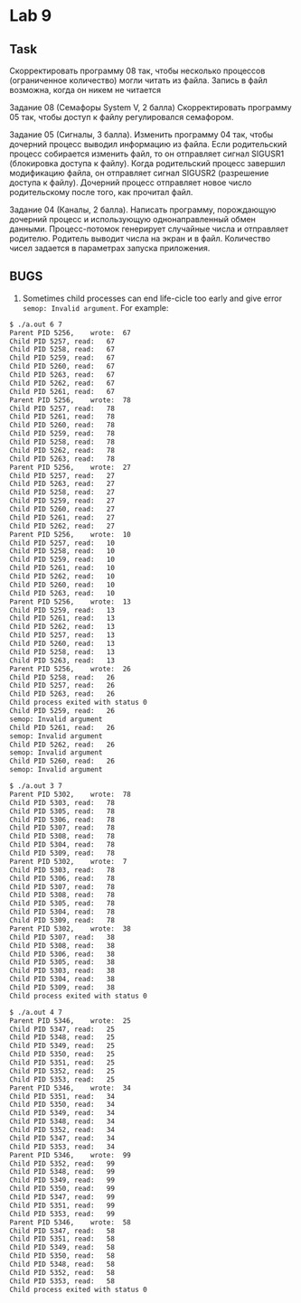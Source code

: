 # Lab 9

## Task

Скорректировать программу 08 так, чтобы несколько процессов (ограниченное количество) могли читать из файла. Запись в файл возможна, когда он никем не читается

Задание 08 (Семафоры System V, 2 балла)
Скорректировать программу 05 так, чтобы доступ к файлу регулировался семафором.

Задание 05 (Сигналы, 3 балла).
Изменить программу 04 так, чтобы дочерний процесс выводил информацию из файла.
Если родительский процесс собирается изменить файл, то он отправляет сигнал SIGUSR1 (блокировка доступа к файлу).
Когда родительский процесс завершил модификацию файла, он отправляет сигнал SIGUSR2 (разрешение доступа к файлу).
Дочерний процесс отправляет новое число родительскому после того, как прочитал файл.

Задание 04 (Каналы, 2 балла).
Написать программу, порождающую дочерний процесс и использующую однонаправленный обмен данными.
Процесс-потомок генерирует случайные числа и отправляет родителю.
Родитель выводит числа на экран и в файл.
Количество чисел задается в параметрах запуска приложения.

## BUGS

1. Sometimes child processes can end life-cicle too early and give error `semop: Invalid argument`.
For example:
``` bash
$ ./a.out 6 7
Parent PID 5256,	wrote:	67
Child PID 5257,	read:	67
Child PID 5258,	read:	67
Child PID 5259,	read:	67
Child PID 5260,	read:	67
Child PID 5263,	read:	67
Child PID 5262,	read:	67
Child PID 5261,	read:	67
Parent PID 5256,	wrote:	78
Child PID 5257,	read:	78
Child PID 5261,	read:	78
Child PID 5260,	read:	78
Child PID 5259,	read:	78
Child PID 5258,	read:	78
Child PID 5262,	read:	78
Child PID 5263,	read:	78
Parent PID 5256,	wrote:	27
Child PID 5257,	read:	27
Child PID 5263,	read:	27
Child PID 5258,	read:	27
Child PID 5259,	read:	27
Child PID 5260,	read:	27
Child PID 5261,	read:	27
Child PID 5262,	read:	27
Parent PID 5256,	wrote:	10
Child PID 5257,	read:	10
Child PID 5258,	read:	10
Child PID 5259,	read:	10
Child PID 5261,	read:	10
Child PID 5262,	read:	10
Child PID 5260,	read:	10
Child PID 5263,	read:	10
Parent PID 5256,	wrote:	13
Child PID 5259,	read:	13
Child PID 5261,	read:	13
Child PID 5262,	read:	13
Child PID 5257,	read:	13
Child PID 5260,	read:	13
Child PID 5258,	read:	13
Child PID 5263,	read:	13
Parent PID 5256,	wrote:	26
Child PID 5258,	read:	26
Child PID 5257,	read:	26
Child PID 5263,	read:	26
Child process exited with status 0
Child PID 5259,	read:	26
semop: Invalid argument
Child PID 5261,	read:	26
semop: Invalid argument
Child PID 5262,	read:	26
semop: Invalid argument
Child PID 5260,	read:	26
semop: Invalid argument

$ ./a.out 3 7
Parent PID 5302,	wrote:	78
Child PID 5303,	read:	78
Child PID 5305,	read:	78
Child PID 5306,	read:	78
Child PID 5307,	read:	78
Child PID 5308,	read:	78
Child PID 5304,	read:	78
Child PID 5309,	read:	78
Parent PID 5302,	wrote:	7
Child PID 5303,	read:	78
Child PID 5306,	read:	78
Child PID 5307,	read:	78
Child PID 5308,	read:	78
Child PID 5305,	read:	78
Child PID 5304,	read:	78
Child PID 5309,	read:	78
Parent PID 5302,	wrote:	38
Child PID 5307,	read:	38
Child PID 5308,	read:	38
Child PID 5306,	read:	38
Child PID 5305,	read:	38
Child PID 5303,	read:	38
Child PID 5304,	read:	38
Child PID 5309,	read:	38
Child process exited with status 0

$ ./a.out 4 7
Parent PID 5346,	wrote:	25
Child PID 5347,	read:	25
Child PID 5348,	read:	25
Child PID 5349,	read:	25
Child PID 5350,	read:	25
Child PID 5351,	read:	25
Child PID 5352,	read:	25
Child PID 5353,	read:	25
Parent PID 5346,	wrote:	34
Child PID 5351,	read:	34
Child PID 5350,	read:	34
Child PID 5349,	read:	34
Child PID 5348,	read:	34
Child PID 5352,	read:	34
Child PID 5347,	read:	34
Child PID 5353,	read:	34
Parent PID 5346,	wrote:	99
Child PID 5352,	read:	99
Child PID 5348,	read:	99
Child PID 5349,	read:	99
Child PID 5350,	read:	99
Child PID 5347,	read:	99
Child PID 5351,	read:	99
Child PID 5353,	read:	99
Parent PID 5346,	wrote:	58
Child PID 5347,	read:	58
Child PID 5351,	read:	58
Child PID 5349,	read:	58
Child PID 5350,	read:	58
Child PID 5348,	read:	58
Child PID 5352,	read:	58
Child PID 5353,	read:	58
Child process exited with status 0
```